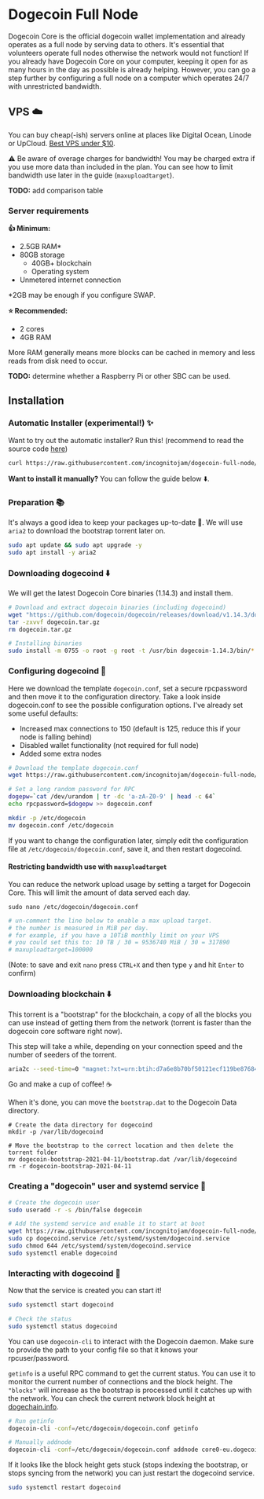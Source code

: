 # Dogecoin Full Node

Dogecoin Core is the official dogecoin wallet implementation and already operates as a full node by serving data to others. It's essential that volunteers operate full nodes otherwise the network would not function! If you already have Dogecoin Core on your computer, keeping it open for as many hours in the day as possible is already helping. However, you can go a step further by configuring a full node on a computer which operates 24/7 with unrestricted bandwidth.

## VPS ☁️

You can buy cheap(-ish) servers online at places like Digital Ocean, Linode or UpCloud. [Best VPS under $10](https://www.vpsbenchmarks.com/best_vps/2020/under/10).

⚠️ Be aware of overage charges for bandwidth! You may be charged extra if you use more data than included in the plan. You can see how to limit bandwidth use later in the guide (`maxuploadtarget`).

**TODO:** add comparison table

### Server requirements
**👍 Minimum:**
- 2.5GB RAM*
- 80GB storage
    - 40GB+ blockchain
    - Operating system
- Unmetered internet connection

*2GB may be enough if you configure SWAP.

**⭐️ Recommended:**
- 2 cores
- 4GB RAM

More RAM generally means more blocks can be cached in memory and less reads from disk need to occur.

**TODO:** determine whether a Raspberry Pi or other SBC can be used.

## Installation

### Automatic Installer (experimental!) ✨

Want to try out the automatic installer? Run this! (recommend to read the source code [here](https://github.com/incognitojam/dogecoin-full-node/blob/main/dogecoin-full-node.sh))

```sh
curl https://raw.githubusercontent.com/incognitojam/dogecoin-full-node/main/test.sh | sh
```

**Want to install it manually?** You can follow the guide below ⬇️.

### Preparation 📚

It's always a good idea to keep your packages up-to-date 🙂. We will use `aria2` to download the bootstrap torrent later on.

```sh
sudo apt update && sudo apt upgrade -y
sudo apt install -y aria2
```

### Downloading dogecoind ⬇️

We will get the latest Dogecoin Core binaries (1.14.3) and install them.

```sh
# Download and extract dogecoin binaries (including dogecoind)
wget "https://github.com/dogecoin/dogecoin/releases/download/v1.14.3/dogecoin-1.14.3-x86_64-linux-gnu.tar.gz" -O dogecoin.tar.gz
tar -zxvvf dogecoin.tar.gz
rm dogecoin.tar.gz

# Installing binaries
sudo install -m 0755 -o root -g root -t /usr/bin dogecoin-1.14.3/bin/*
```

### Configuring dogecoind 🔧

Here we download the template `dogecoin.conf`, set a secure rpcpassword and then move it to the configuration directory. Take a look inside dogecoin.conf to see the possible configuration options. I've already set some useful defaults:

- Increased max connections to 150 (default is 125, reduce this if your node is falling behind)
- Disabled wallet functionality (not required for full node)
- Added some extra nodes

```sh
# Download the template dogecoin.conf
wget https://raw.githubusercontent.com/incognitojam/dogecoin-full-node/main/dogecoin.conf

# Set a long random password for RPC
dogepw=`cat /dev/urandom | tr -dc 'a-zA-Z0-9' | head -c 64`
echo rpcpassword=$dogepw >> dogecoin.conf

mkdir -p /etc/dogecoin
mv dogecoin.conf /etc/dogecoin
```

If you want to change the configuration later, simply edit the configuration file at `/etc/dogecoin/dogecoin.conf`, save it, and then restart dogecoind.

#### Restricting bandwidth use with `maxuploadtarget`

You can reduce the network upload usage by setting a target for Dogecoin Core. This will limit the amount of data served each day.

```
sudo nano /etc/dogecoin/dogecoin.conf
```

```conf
# un-comment the line below to enable a max upload target.
# the number is measured in MiB per day.
# for example, if you have a 10TiB monthly limit on your VPS
# you could set this to: 10 TB / 30 = 9536740 MiB / 30 = 317890
# maxuploadtarget=100000
```

(Note: to save and exit `nano` press `CTRL+X` and then type `y` and hit `Enter` to confirm)

### Downloading blockchain ⬇️

This torrent is a "bootstrap" for the blockchain, a copy of all the blocks you can use instead of getting them from the network (torrent is faster than the dogecoin core software right now).

This step will take a while, depending on your connection speed and the number of seeders of the torrent. 

```sh
aria2c --seed-time=0 "magnet:?xt=urn:btih:d7a6e8b70bf50121ecf119be87684620ebd31198&dn=dogecoin-bootstrap-2021-04-11&tr=udp%3A%2F%2Ftracker.openbittorrent.com%3A80&tr=udp%3A%2F%2Ftracker.opentrackr.org%3A1337%2Fannounce&tr=udp%3A%2F%2Ftracker.coppersurfer.tk%3A6969%2Fannounce&tr=udp%3A%2F%2Ftracker.publicbt.com%3A80"
```

Go and make a cup of coffee! ☕

When it's done, you can move the `bootstrap.dat` to the Dogecoin Data directory.

```
# Create the data directory for dogecoind
mkdir -p /var/lib/dogecoind

# Move the bootstrap to the correct location and then delete the torrent folder
mv dogecoin-bootstrap-2021-04-11/bootstrap.dat /var/lib/dogecoind
rm -r dogecoin-bootstrap-2021-04-11
```

### Creating a "dogecoin" user and systemd service 🔁

```sh
# Create the dogecoin user
sudo useradd -r -s /bin/false dogecoin

# Add the systemd service and enable it to start at boot
wget https://raw.githubusercontent.com/incognitojam/dogecoin-full-node/main/dogecoind.service
sudo cp dogecoind.service /etc/systemd/system/dogecoind.service
sudo chmod 644 /etc/systemd/system/dogecoind.service
sudo systemctl enable dogecoind
```

### Interacting with dogecoind 🔎

Now that the service is created you can start it!

```sh
sudo systemctl start dogecoind

# Check the status
sudo systemctl status dogecoind
```

You can use `dogecoin-cli` to interact with the Dogecoin daemon. Make sure to provide the path to your config file so that it knows your rpcuser/password.

`getinfo` is a useful RPC command to get the current status. You can use it to monitor the current number of connections and the block height. The `"blocks"` will increase as the bootstrap is processed until it catches up with the network. You can check the current network block height at [dogechain.info](https://dogechain.info/).

```sh
# Run getinfo
dogecoin-cli -conf=/etc/dogecoin/dogecoin.conf getinfo

# Manually addnode
dogecoin-cli -conf=/etc/dogecoin/dogecoin.conf addnode core0-eu.dogecoin.gg add
```

If it looks like the block height gets stuck (stops indexing the bootstrap, or stops syncing from the network) you can just restart the dogecoind service.

```sh
sudo systemctl restart dogecoind
```
